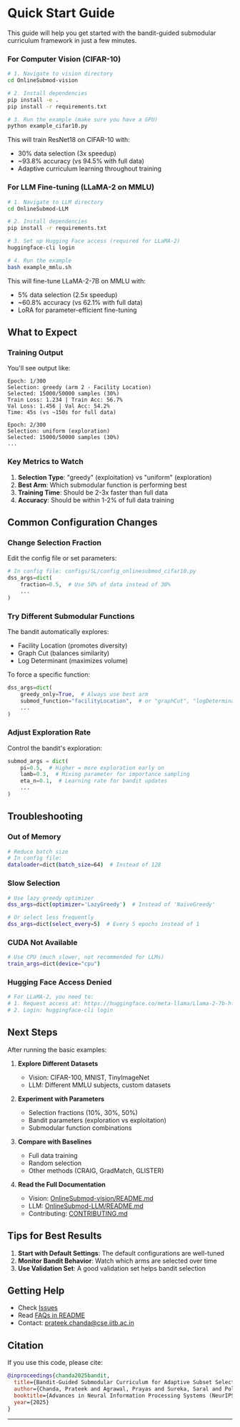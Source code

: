 # Quick Start Guide

This guide will help you get started with the bandit-guided submodular curriculum framework in just a few minutes.


### For Computer Vision (CIFAR-10)

```bash
# 1. Navigate to vision directory
cd OnlineSubmod-vision

# 2. Install dependencies
pip install -e .
pip install -r requirements.txt

# 3. Run the example (make sure you have a GPU)
python example_cifar10.py
```

This will train ResNet18 on CIFAR-10 with:
- 30% data selection (3x speedup)
- ~93.8% accuracy (vs 94.5% with full data)
- Adaptive curriculum learning throughout training

### For LLM Fine-tuning (LLaMA-2 on MMLU)

```bash
# 1. Navigate to LLM directory
cd OnlineSubmod-LLM

# 2. Install dependencies
pip install -r requirements.txt

# 3. Set up Hugging Face access (required for LLaMA-2)
huggingface-cli login

# 4. Run the example
bash example_mmlu.sh
```

This will fine-tune LLaMA-2-7B on MMLU with:
- 5% data selection (2.5x speedup)
- ~60.8% accuracy (vs 62.1% with full data)
- LoRA for parameter-efficient fine-tuning

##  What to Expect

### Training Output

You'll see output like:

```
Epoch: 1/300
Selection: greedy (arm 2 - Facility Location)
Selected: 15000/50000 samples (30%)
Train Loss: 1.234 | Train Acc: 56.7%
Val Loss: 1.456 | Val Acc: 54.2%
Time: 45s (vs ~150s for full data)

Epoch: 2/300
Selection: uniform (exploration)
Selected: 15000/50000 samples (30%)
...
```

### Key Metrics to Watch

1. **Selection Type**: "greedy" (exploitation) vs "uniform" (exploration)
2. **Best Arm**: Which submodular function is performing best
3. **Training Time**: Should be 2-3x faster than full data
4. **Accuracy**: Should be within 1-2% of full data training

##  Common Configuration Changes

### Change Selection Fraction

Edit the config file or set parameters:

```python
# In config file: configs/SL/config_onlinesubmod_cifar10.py
dss_args=dict(
    fraction=0.5,  # Use 50% of data instead of 30%
    ...
)
```

### Try Different Submodular Functions

The bandit automatically explores:
- Facility Location (promotes diversity)
- Graph Cut (balances similarity)
- Log Determinant (maximizes volume)

To force a specific function:

```python
dss_args=dict(
    greedy_only=True,  # Always use best arm
    submod_function="facilityLocation",  # or "graphCut", "logDeterminant"
    ...
)
```

### Adjust Exploration Rate

Control the bandit's exploration:

```python
submod_args = dict(
    pi=0.5,  # Higher = more exploration early on
    lamb=0.3,  # Mixing parameter for importance sampling
    eta_n=0.1,  # Learning rate for bandit updates
    ...
)
```

## Troubleshooting

### Out of Memory

```bash
# Reduce batch size
# In config file:
dataloader=dict(batch_size=64)  # Instead of 128
```

### Slow Selection

```bash
# Use lazy greedy optimizer
dss_args=dict(optimizer='LazyGreedy')  # Instead of 'NaiveGreedy'

# Or select less frequently
dss_args=dict(select_every=5)  # Every 5 epochs instead of 1
```

### CUDA Not Available

```bash
# Use CPU (much slower, not recommended for LLMs)
train_args=dict(device="cpu")
```

### Hugging Face Access Denied

```bash
# For LLaMA-2, you need to:
# 1. Request access at: https://huggingface.co/meta-llama/Llama-2-7b-hf
# 2. Login: huggingface-cli login
```

## Next Steps

After running the basic examples:

1. **Explore Different Datasets**
   - Vision: CIFAR-100, MNIST, TinyImageNet
   - LLM: Different MMLU subjects, custom datasets

2. **Experiment with Parameters**
   - Selection fractions (10%, 30%, 50%)
   - Bandit parameters (exploration vs exploitation)
   - Submodular function combinations

3. **Compare with Baselines**
   - Full data training
   - Random selection
   - Other methods (CRAIG, GradMatch, GLISTER)

4. **Read the Full Documentation**
   - Vision: [OnlineSubmod-vision/README.md](OnlineSubmod-vision/README.md)
   - LLM: [OnlineSubmod-LLM/README.md](OnlineSubmod-LLM/README.md)
   - Contributing: [CONTRIBUTING.md](CONTRIBUTING.md)

## Tips for Best Results

1. **Start with Default Settings**: The default configurations are well-tuned
2. **Monitor Bandit Behavior**: Watch which arms are selected over time
3. **Use Validation Set**: A good validation set helps bandit selection

##  Getting Help

- Check [Issues](https://github.com/efficiency-learning/banditsubmod/issues)
- Read [FAQs in README](README.md)
- Contact: prateek.chanda@cse.iitb.ac.in

##  Citation

If you use this code, please cite:

```bibtex
@inproceedings{chanda2025bandit,
  title={Bandit-Guided Submodular Curriculum for Adaptive Subset Selection},
  author={Chanda, Prateek and Agrawal, Prayas and Sureka, Saral and Polu, Lokesh Reddy and Kshirsagar, Atharv and Ramakrishnan, Ganesh},
  booktitle={Advances in Neural Information Processing Systems (NeurIPS)},
  year={2025}
}
```

---

